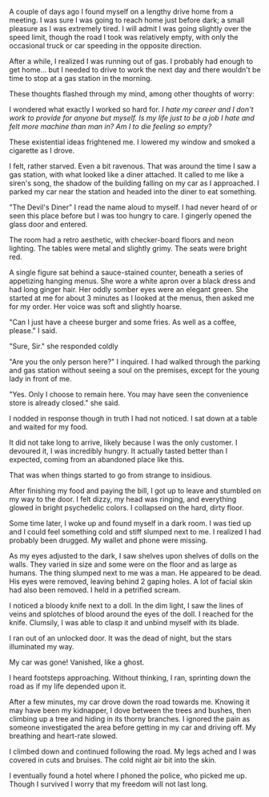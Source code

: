 A couple of days ago I found myself on a lengthy drive home from a meeting. I was sure I was going to reach home just before dark; a small pleasure as I was extremely tired. I will admit I was going slightly over the speed limit, though the road I took was relatively empty, with only the occasional truck or car speeding in the opposite direction.

After a while, I realized I was running out of gas. I probably had enough to get home... but I needed to drive to work the next day and there wouldn't be time to stop at a gas station in the morning.

These thoughts flashed through my mind, among other thoughts of worry:

I wondered what exactly I worked so hard for. *I hate my career and I don't work to provide for anyone but myself. Is my life just to be a job I hate and felt more machine than man in? Am I to die feeling so empty?*

These existential ideas frightened me. I lowered my window and smoked a cigarette as I drove.

I felt, rather starved. Even a bit ravenous. That was around the time I saw a gas station, with what looked like a diner attached. It called to me like a siren's song, the shadow of the building falling on my car as I approached. I parked my car near the station and headed into the diner to eat something.

"The Devil's Diner" I read the name aloud to myself. I had never heard of or seen this place before but I was too hungry to care. I gingerly opened the glass door and entered.

The room had a retro aesthetic, with checker-board floors and neon lighting. The tables were metal and slightly grimy. The seats were bright red.

A single figure sat behind a sauce-stained counter, beneath a series of appetizing hanging menus. She wore a white apron over a black dress and had long ginger hair. Her oddly somber eyes were an elegant green. She started at me for about 3 minutes as I looked at the menus, then asked me for my order. Her voice was soft and slightly hoarse.

"Can I just have a cheese burger and some fries. As well as a coffee, please." I said.

"Sure, Sir." she responded coldly

"Are you the only person here?" I inquired. I had walked through the parking and gas station without seeing a soul on the premises, except for the young lady in front of me.

"Yes. Only I choose to remain here. You may have seen the convenience store is already closed." she said.

I nodded in response though in truth I had not noticed. I sat down at a table and waited for my food.

It did not take long to arrive, likely because I was the only customer. I devoured it, I was incredibly hungry. It actually tasted better than I expected, coming from an abandoned place like this.

That was when things started to go from strange to insidious.

After finishing my food and paying the bill, I got up to leave and stumbled on my way to the door. I felt dizzy, my head was ringing, and everything glowed in bright psychedelic colors. I collapsed on the hard, dirty floor.

Some time later, I woke up and found myself in a dark room. I was tied up and I could feel something cold and stiff slumped next to me. I realized I had probably been drugged. My wallet and phone were missing.

As my eyes adjusted to the dark, I saw shelves upon shelves of dolls on the walls. They varied in size and some were on the floor and as large as humans. The thing slumped next to me was a man. He appeared to be dead. His eyes were removed, leaving behind 2 gaping holes. A lot of facial skin had also been removed. I held in a petrified scream.

I noticed a bloody knife next to a doll. In the dim light, I saw the lines of veins and splotches of blood around the eyes of the doll. I reached for the knife. Clumsily, I was able to clasp it and unbind myself with its blade.

I ran out of an unlocked door. It was the dead of night, but the stars illuminated my way.

My car was gone! Vanished, like a ghost.

I heard footsteps approaching. Without thinking, I ran, sprinting down the road as if my life depended upon it.

After a few minutes, my car drove down the road towards me. Knowing it may have been my kidnapper, I dove between the trees and bushes, then climbing up a tree and hiding in its thorny branches. I ignored the pain as someone investigated the area before getting in my car and driving off. My breathing and heart-rate slowed.

I climbed down and continued following the road. My legs ached and I was covered in cuts and bruises. The cold night air bit into the skin.

I eventually found a hotel where I phoned the police, who picked me up. Though I survived I worry that my freedom will not last long.